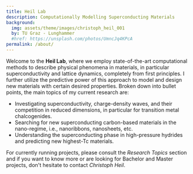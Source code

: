 ```yaml
---
title: Heil Lab
description: Computationally Modelling Superconducting Materials
background:
  img: assets/theme/images/christoph_heil_001
  by: TU Graz - Lunghammer
  #href: https://unsplash.com/photos/UmncJq4KPcA
permalink: /about/
---
```




Welcome to the **Heil Lab**, where we employ state-of-the-art computational methods to describe physical phenomena in materials, in particular superconductivity and lattice dynamics, completely from first principles. I further utilize the predictive power of this approach to model and design new materials with certain desired properties. Broken down into bullet points, the main topics of my current research are:

* Investigating superconductivity, charge-density waves, and their competition in reduced dimensions, in particular for transition metal chalcogenides.
* Searching for new superconducting carbon-based materials in the nano-regime, i.e., nanoribbons, nanosheets, etc.
* Understanding the superconducting phase in high-pressure hydrides and predicting new highest-Tc materials.


For currently running projects, please consult the *Research Topics* section and if you want to know more or are looking for Bachelor and Master projects, don't hesitate to contact *Christoph Heil*.

